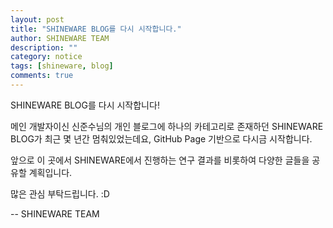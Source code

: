 ```yaml
---
layout: post
title: "SHINEWARE BLOG를 다시 시작합니다."
author: SHINEWARE TEAM
description: ""
category: notice
tags: [shineware, blog]
comments: true
---
```


SHINEWARE BLOG를 다시 시작합니다!

메인 개발자이신 신준수님의 개인 블로그에 하나의 카테고리로 존재하던 SHINEWARE BLOG가 최근 몇 년간 멈춰있었는데요,
GitHub Page 기반으로 다시금 시작합니다.

앞으로 이 곳에서 SHINEWARE에서 진행하는 연구 결과를 비롯하여 다양한 글들을 공유할 계획입니다.

많은 관심 부탁드립니다. :D

-- SHINEWARE TEAM
